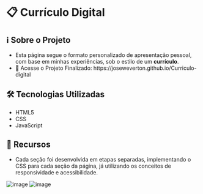 # 📋 Currículo Digital

<h2>ℹ️ Sobre o Projeto</h2>

<ul>
   <li>Esta página segue o formato personalizado de apresentação pessoal, com base em minhas experiências, sob o estilo de um <b>currículo</b>.</li>
   <li>🔗 Acesse o Projeto Finalizado: https://joseweverton.github.io/Curriculo-digital</li>
</ul>

<h2>🛠️ Tecnologias Utilizadas</h2>

<ul>
   <li>HTML5</li>
   <li>CSS</li>
   <li>JavaScript</li>
</ul>

<h2>🌟 Recursos</h2>

<ul>
   <li>Cada seção foi desenvolvida em etapas separadas, implementando o CSS para cada seção da página, já utilizando os conceitos de responsividade e acessibilidade.</li>
</ul>

![image](https://github.com/joseweverton/Curriculo-digital/assets/125286733/b27e3ea5-df0a-448b-b374-c4266dc530ba)
![image](https://github.com/joseweverton/Curriculo-digital/assets/125286733/a891c8f3-6725-49e2-b63f-a7b5e32b1d95)

